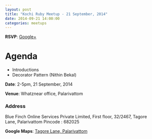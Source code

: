 ```yaml
---
layout: post
title: "Kochi Ruby Meetup - 21 September, 2014"
date: 2014-09-21 14:00:00
categories: meetups
---
```


**RSVP**: [Google+](https://plus.google.com/u/0/events/cuv7dkigurk00ikefmcpt1ml6po)

# Agenda

* Introductions
* Decorator Pattern (Nithin Bekal)

**Date**: 2-5pm, 21 September, 2014

**Venue**: Whatznear office, Palarivattom

### Address

Blue Finch Online Services Private Limited,
First floor, 32/2467, 
Tagore Lane,
Palarivattom
Pincode : 682025

**Google Maps**: [Tagore Lane, Palarivattom](https://www.google.co.in/maps/place/10%C2%B000%2715.3%22N+76%C2%B018%2722.5%22E/@10.0042378,76.306246,15z/data=!4m2!3m1!1s0x0:0x0?hl=en)
